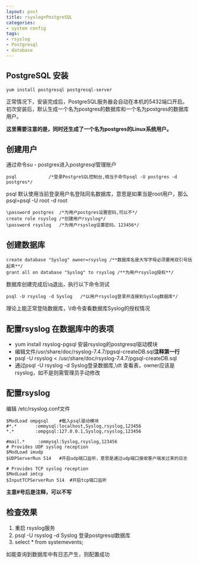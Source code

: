 ```yaml
---
layout: post
title: rsyslog+PostgreSQL
categories:
- system config
tags:
- rsyslog
- Postgresql
- database
---
```


## PostgreSQL 安装

	yum install postgresql postgresql-server

正常情况下，安装完成后，PostgreSQL服务器会自动在本机的5432端口开启。
初次安装后，默认生成一个名为postgres的数据库和一个名为postgres的数据库用户。

**这里需要注意的是，同时还生成了一个名为postgres的Linux系统用户。**

## 创建用户

通过命令su - postgres进入postgresql管理账户

	psql 			/*登录PostgreSQL控制台,相当于命令psql -U postgres -d postgres*/

psql 默认使用当前登录用户名登陆同名数据库，意思是如果当是root用户，那么psql=psql -U root -d root

	\password postgres 	/*为用户postgres设置密码,可以不*/
	create role rsyslog	/*创建用户rsyslog*/
	\password rsyslog 	/*为用户rsyslog设置密码，123456*/

## 创建数据库

	create database "Syslog" owner=rsyslog /**数据库名是大写字母必须要用双引号括起来**/
	grant all on database "Syslog" to rsyslog /**为用户rsyslog授权**/

数据库创建完成后\q退出，执行以下命令测试
	
	psql -U rsyslog -d Syslog	/*以用户rsyslog登录并连接到Syslog数据库*/

理论上能正常登陆数据库，\l命令查看数据库Syslog的授权情况

## 配置rsyslog 在数据库中的表项

* yum install rsyslog-pgsql 安装rsyslog的postgresql驱动模块
* 编辑文件/usr/share/doc/rsyslog-7.4.7/pgsql-createDB.sql**注释第一行**
* psql -U rsyslog &lt; /usr/share/doc/rsyslog-7.4.7/pgsql-createDB.sql
* 通过psql -U rsyslog -d Syslog登录数据库,\dt 查看表，owner应该是rsyslog，如不是则需管理员手动修改

## 配置rsyslog 

编辑 /etc/rsyslog.conf文件

	$ModLoad ompgsql 	#载入psql驱动模块
	#*.*	   :ommysql:localhost,Syslog,rsyslog,123456
	*.*        :ompgsql:127.0.0.1,Syslog,rsyslog,123456 

	#mail.*     :ommysql:Syslog,rsyslog,123456
	# Provides UDP syslog reception
	$ModLoad imudp
	$UDPServerRun 514	#开启udp端口监听，意思是通过udp端口接收客户端发过来的日志

	# Provides TCP syslog reception
	$ModLoad imtcp
	$InputTCPServerRun 514  #开启tcp端口监听

**主意#号后是注释，可以不写**

## 检查效果

1. 重启 rsyslog服务
2. psql -U rsyslog -d Syslog 登录postgresql数据库
3. select * from systemevents;

如能查询到数据库中有日志产生，则配置成功


